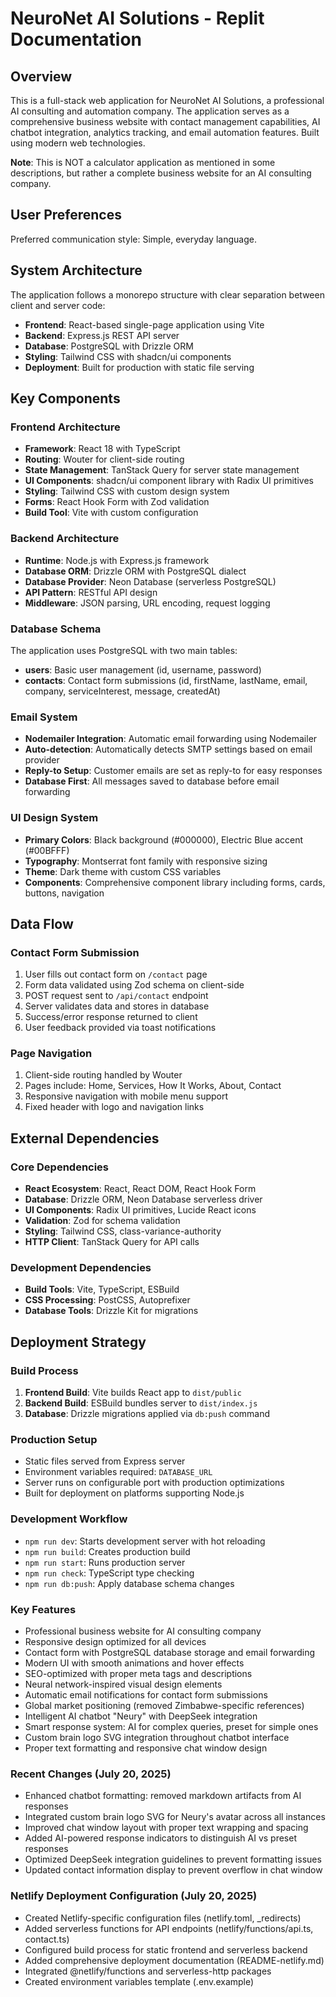 # NeuroNet AI Solutions - Replit Documentation

## Overview

This is a full-stack web application for NeuroNet AI Solutions, a professional AI consulting and automation company. The application serves as a comprehensive business website with contact management capabilities, AI chatbot integration, analytics tracking, and email automation features. Built using modern web technologies.

**Note**: This is NOT a calculator application as mentioned in some descriptions, but rather a complete business website for an AI consulting company.

## User Preferences

Preferred communication style: Simple, everyday language.

## System Architecture

The application follows a monorepo structure with clear separation between client and server code:

- **Frontend**: React-based single-page application using Vite
- **Backend**: Express.js REST API server
- **Database**: PostgreSQL with Drizzle ORM
- **Styling**: Tailwind CSS with shadcn/ui components
- **Deployment**: Built for production with static file serving

## Key Components

### Frontend Architecture
- **Framework**: React 18 with TypeScript
- **Routing**: Wouter for client-side routing
- **State Management**: TanStack Query for server state management
- **UI Components**: shadcn/ui component library with Radix UI primitives
- **Styling**: Tailwind CSS with custom design system
- **Forms**: React Hook Form with Zod validation
- **Build Tool**: Vite with custom configuration

### Backend Architecture
- **Runtime**: Node.js with Express.js framework
- **Database ORM**: Drizzle ORM with PostgreSQL dialect
- **Database Provider**: Neon Database (serverless PostgreSQL)
- **API Pattern**: RESTful API design
- **Middleware**: JSON parsing, URL encoding, request logging

### Database Schema
The application uses PostgreSQL with two main tables:
- **users**: Basic user management (id, username, password)  
- **contacts**: Contact form submissions (id, firstName, lastName, email, company, serviceInterest, message, createdAt)

### Email System
- **Nodemailer Integration**: Automatic email forwarding using Nodemailer
- **Auto-detection**: Automatically detects SMTP settings based on email provider
- **Reply-to Setup**: Customer emails are set as reply-to for easy responses
- **Database First**: All messages saved to database before email forwarding

### UI Design System
- **Primary Colors**: Black background (#000000), Electric Blue accent (#00BFFF)
- **Typography**: Montserrat font family with responsive sizing
- **Theme**: Dark theme with custom CSS variables
- **Components**: Comprehensive component library including forms, cards, buttons, navigation

## Data Flow

### Contact Form Submission
1. User fills out contact form on `/contact` page
2. Form data validated using Zod schema on client-side
3. POST request sent to `/api/contact` endpoint
4. Server validates data and stores in database
5. Success/error response returned to client
6. User feedback provided via toast notifications

### Page Navigation
1. Client-side routing handled by Wouter
2. Pages include: Home, Services, How It Works, About, Contact
3. Responsive navigation with mobile menu support
4. Fixed header with logo and navigation links

## External Dependencies

### Core Dependencies
- **React Ecosystem**: React, React DOM, React Hook Form
- **Database**: Drizzle ORM, Neon Database serverless driver
- **UI Components**: Radix UI primitives, Lucide React icons
- **Validation**: Zod for schema validation
- **Styling**: Tailwind CSS, class-variance-authority
- **HTTP Client**: TanStack Query for API calls

### Development Dependencies
- **Build Tools**: Vite, TypeScript, ESBuild
- **CSS Processing**: PostCSS, Autoprefixer
- **Database Tools**: Drizzle Kit for migrations

## Deployment Strategy

### Build Process
1. **Frontend Build**: Vite builds React app to `dist/public`
2. **Backend Build**: ESBuild bundles server to `dist/index.js`
3. **Database**: Drizzle migrations applied via `db:push` command

### Production Setup
- Static files served from Express server
- Environment variables required: `DATABASE_URL`
- Server runs on configurable port with production optimizations
- Built for deployment on platforms supporting Node.js

### Development Workflow
- `npm run dev`: Starts development server with hot reloading
- `npm run build`: Creates production build
- `npm run start`: Runs production server
- `npm run check`: TypeScript type checking
- `npm run db:push`: Apply database schema changes

### Key Features
- Professional business website for AI consulting company
- Responsive design optimized for all devices
- Contact form with PostgreSQL database storage and email forwarding
- Modern UI with smooth animations and hover effects
- SEO-optimized with proper meta tags and descriptions
- Neural network-inspired visual design elements
- Automatic email notifications for contact form submissions
- Global market positioning (removed Zimbabwe-specific references)
- Intelligent AI chatbot "Neury" with DeepSeek integration
- Smart response system: AI for complex queries, preset for simple ones
- Custom brain logo SVG integration throughout chatbot interface
- Proper text formatting and responsive chat window design

### Recent Changes (July 20, 2025)
- Enhanced chatbot formatting: removed markdown artifacts from AI responses
- Integrated custom brain logo SVG for Neury's avatar across all instances
- Improved chat window layout with proper text wrapping and spacing
- Added AI-powered response indicators to distinguish AI vs preset responses
- Optimized DeepSeek integration guidelines to prevent formatting issues
- Updated contact information display to prevent overflow in chat window

### Netlify Deployment Configuration (July 20, 2025)
- Created Netlify-specific configuration files (netlify.toml, _redirects)
- Added serverless functions for API endpoints (netlify/functions/api.ts, contact.ts)
- Configured build process for static frontend and serverless backend
- Added comprehensive deployment documentation (README-netlify.md)
- Integrated @netlify/functions and serverless-http packages
- Created environment variables template (.env.example)